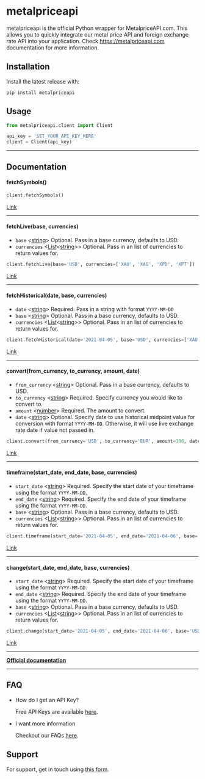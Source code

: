 # metalpriceapi

metalpriceapi is the official Python wrapper for MetalpriceAPI.com. This allows you to quickly integrate our metal price API and foreign exchange rate API into your application. Check https://metalpriceapi.com documentation for more information.

## Installation

Install the latest release with:


    pip install metalpriceapi

## Usage

```python
from metalpriceapi.client import Client

api_key = 'SET_YOUR_API_KEY_HERE'
client = Client(api_key)
```
---
## Documentation

#### fetchSymbols()
```python
client.fetchSymbols()
```

[Link](https://metalpriceapi.com/documentation#api_symbol)

---
#### fetchLive(base, currencies)

- `base` <[string]> Optional. Pass in a base currency, defaults to USD.
- `currencies` <[List]<[string]>> Optional. Pass in an list of currencies to return values for.

```python
client.fetchLive(base='USD', currencies=['XAU', 'XAG', 'XPD', 'XPT'])
```

[Link](https://metalpriceapi.com/documentation#api_realtime)

---
#### fetchHistorical(date, base, currencies)

- `date` <[string]> Required. Pass in a string with format `YYYY-MM-DD`
- `base` <[string]> Optional. Pass in a base currency, defaults to USD.
- `currencies` <[List]<[string]>> Optional. Pass in an list of currencies to return values for.

```python
client.fetchHistorical(date='2021-04-05', base='USD', currencies=['XAU', 'XAG', 'XPD', 'XPT'])
```

[Link](https://metalpriceapi.com/documentation#api_historical)

---
#### convert(from_currency, to_currency, amount, date)

- `from_currency` <[string]> Optional. Pass in a base currency, defaults to USD.
- `to_currency` <[string]> Required. Specify currency you would like to convert to.
- `amount` <[number]> Required. The amount to convert.
- `date` <[string]> Optional. Specify date to use historical midpoint value for conversion with format `YYYY-MM-DD`. Otherwise, it will use live exchange rate date if value not passed in.

```python
client.convert(from_currency='USD', to_currency='EUR', amount=100, date='2021-04-05')
```

[Link](https://metalpriceapi.com/documentation#api_convert)

---
#### timeframe(start_date, end_date, base, currencies)

- `start_date` <[string]> Required. Specify the start date of your timeframe using the format `YYYY-MM-DD`.
- `end_date` <[string]> Required. Specify the end date of your timeframe using the format `YYYY-MM-DD`.
- `base` <[string]> Optional. Pass in a base currency, defaults to USD.
- `currencies` <[List]<[string]>> Optional. Pass in an list of currencies to return values for.

```python
client.timeframe(start_date='2021-04-05', end_date='2021-04-06', base='USD', currencies=['XAU', 'XAG', 'XPD', 'XPT'])
```

[Link](https://metalpriceapi.com/documentation#api_timeframe)

---
#### change(start_date, end_date, base, currencies)

- `start_date` <[string]> Required. Specify the start date of your timeframe using the format `YYYY-MM-DD`.
- `end_date` <[string]> Required. Specify the end date of your timeframe using the format `YYYY-MM-DD`.
- `base` <[string]> Optional. Pass in a base currency, defaults to USD.
- `currencies` <[List]<[string]>> Optional. Pass in an list of currencies to return values for.

```python
client.change(start_date='2021-04-05', end_date='2021-04-06', base='USD', currencies=['XAU', 'XAG', 'XPD', 'XPT'])
```

[Link](https://metalpriceapi.com/documentation#api_change)

---
**[Official documentation](https://metalpriceapi.com/documentation)**


---
## FAQ

- How do I get an API Key?

    Free API Keys are available [here](https://metalpriceapi.com).

- I want more information

    Checkout our FAQs [here](https://metalpriceapi.com/faq).


## Support

For support, get in touch using [this form](https://metalpriceapi.com/contact).


[List]: https://www.w3schools.com/python/python_datatypes.asp 'List'
[number]: https://www.w3schools.com/python/python_datatypes.asp 'Number'
[string]: https://www.w3schools.com/python/python_datatypes.asp 'String'